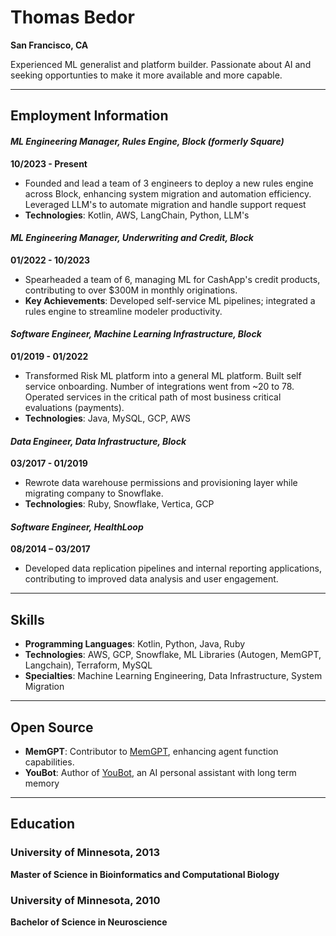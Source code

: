 # Thomas Bedor
**San Francisco, CA**

Experienced ML generalist and platform builder. Passionate about AI and seeking opportunties to make it more available and more capable.

---

## Employment Information

#### _ML Engineering Manager, Rules Engine, Block (formerly Square)_
**10/2023 - Present**
- Founded and lead a team of 3 engineers to deploy a new rules engine across Block, enhancing system migration and automation efficiency. Leveraged LLM's to automate migration and handle support request
- **Technologies**: Kotlin, AWS, LangChain, Python, LLM's

#### _ML Engineering Manager, Underwriting and Credit, Block_
**01/2022 - 10/2023**
- Spearheaded a team of 6, managing ML for CashApp's credit products, contributing to over $300M in monthly originations.
- **Key Achievements**: Developed self-service ML pipelines; integrated a rules engine to streamline modeler productivity.

#### _Software Engineer, Machine Learning Infrastructure, Block_
**01/2019 - 01/2022**
- Transformed Risk ML platform into a general ML platform. Built self service onboarding. Number of integrations went from ~20 to 78. Operated services in the critical path of most business critical evaluations (payments).
- **Technologies**: Java, MySQL, GCP, AWS

#### _Data Engineer, Data Infrastructure, Block_
**03/2017 - 01/2019**
- Rewrote data warehouse permissions and provisioning layer while migrating company to Snowflake.
- **Technologies**: Ruby, Snowflake, Vertica, GCP

#### _Software Engineer, HealthLoop_
**08/2014 – 03/2017**
- Developed data replication pipelines and internal reporting applications, contributing to improved data analysis and user engagement.

---

## Skills
- **Programming Languages**: Kotlin, Python, Java, Ruby
- **Technologies**: AWS, GCP, Snowflake, ML Libraries (Autogen, MemGPT, Langchain), Terraform, MySQL
- **Specialties**: Machine Learning Engineering, Data Infrastructure, System Migration

---

## Open Source
- **MemGPT**: Contributor to [MemGPT](https://github.com/cpacker/MemGPT), enhancing agent function capabilities.
- **YouBot**: Author of [YouBot](https://github.com/tombedor/youbot/tree/main), an AI personal assistant with long term memory

---

## Education
### University of Minnesota, 2013
**Master of Science in Bioinformatics and Computational Biology**

### University of Minnesota, 2010
**Bachelor of Science in Neuroscience**
